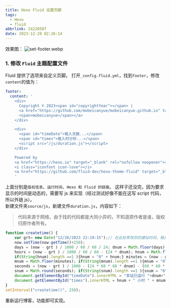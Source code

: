 ```yaml
---
title: Hexo Fluid 设置页脚
tags:
  - Hexo
  - fluid
abbrlink: 2422058f
date: 2023-12-28 02:26:14
---
```


效果图：
![set-footer.webp](set-footer.webp)

### 1. 修改 `Fluid` 主题配置文件
Fluid 提供了选项来自定义页脚。
打开`_config.fluid.yml`，找到`footer`，修改`content`的值为：
```yml
footer:
  content: '
    <div>
      Copyright © 2023<span id="copyrightYear"></span> |
      <a href="https://github.com/mobeicanyue/mobeicanyue.github.io" target="_blank" rel="nofollow noopener">
      <span>mobeicanyue</span></a>    
    </div>

    <div>
      <span id="timeDate">载入天数...</span>
      <span id="times">载入时分秒...</span>
      <script src="/js/duration.js"></script>
    </div>

    Powered by
    <a href="https://hexo.io" target="_blank" rel="nofollow noopener"><span>Hexo</span></a>
    <i class="iconfont icon-love"></i>
    <a href="https://github.com/fluid-dev/hexo-theme-fluid" target="_blank" rel="nofollow noopener"><span>Fluid</span></a>
    '
```
上面分别是`版权信息`、`运行时间`、`Hexo 和 Fluid 的链接`。
这样子还没完，因为要求显示的时间是动态的，需要写 js 来实现（经过测试好像不能在这写 script 代码，所以外链 js）。
<br>
新建文件夹`source/js`，新建文件`duration.js`，内容如下：
> 代码来源于网络，由于找的代码都是大同小异的，不知道原作者是谁，版权归原作者所有。
```js
function createtime() {
    var grt= new Date("12/26/2023 22:19:15");// 在此处修改你的建站时间，格式：月/日/年 时:分:秒
    now.setTime(now.getTime()+250);
    days = (now - grt ) / 1000 / 60 / 60 / 24; dnum = Math.floor(days);
    hours = (now - grt ) / 1000 / 60 / 60 - (24 * dnum); hnum = Math.floor(hours);
    if(String(hnum).length ==1 ){hnum = "0" + hnum;} minutes = (now - grt ) / 1000 /60 - (24 * 60 * dnum) - (60 * hnum);
    mnum = Math.floor(minutes); if(String(mnum).length ==1 ){mnum = "0" + mnum;}
    seconds = (now - grt ) / 1000 - (24 * 60 * 60 * dnum) - (60 * 60 * hnum) - (60 * mnum);
    snum = Math.round(seconds); if(String(snum).length ==1 ){snum = "0" + snum;}
    document.getElementById("timeDate").innerHTML = "本站已运行 "+dnum+" 天 ";
    document.getElementById("times").innerHTML = hnum + " 小时 " + mnum + " 分 " + snum + " 秒";
}
setInterval("createtime()", 250);
```

重新运行博客，功能即可实现。
